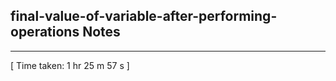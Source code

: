 <h2>final-value-of-variable-after-performing-operations Notes</h2><hr>[ Time taken: 1 hr 25 m 57 s ]